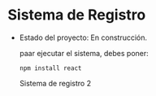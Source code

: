 <h1> Sistema de Registro </h1>

- Estado del proyecto: En construcción.

  paar ejecutar el sistema, debes poner:

  ```npm install react```

  Sistema de registro 2
